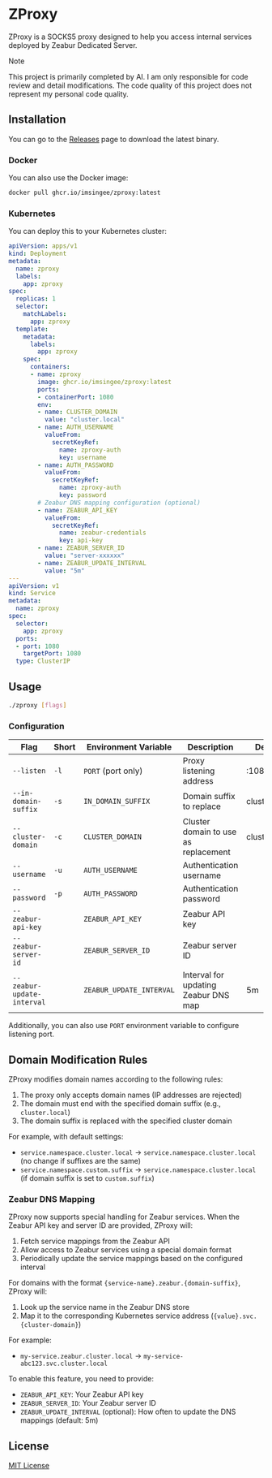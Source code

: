 # ZProxy

ZProxy is a SOCKS5 proxy designed to help you access internal services deployed by Zeabur Dedicated Server.


> [!NOTE]
> This project is primarily completed by AI. I am only responsible for code review and detail modifications. The code quality of this project does not represent my personal code quality.


## Installation

You can go to the [Releases](https://github.com/ImSingee/zproxy/releases) page to download the latest binary.

### Docker

You can also use the Docker image:

```bash
docker pull ghcr.io/imsingee/zproxy:latest
```

### Kubernetes

You can deploy this to your Kubernetes cluster:

```yaml
apiVersion: apps/v1
kind: Deployment
metadata:
  name: zproxy
  labels:
    app: zproxy
spec:
  replicas: 1
  selector:
    matchLabels:
      app: zproxy
  template:
    metadata:
      labels:
        app: zproxy
    spec:
      containers:
      - name: zproxy
        image: ghcr.io/imsingee/zproxy:latest
        ports:
        - containerPort: 1080
        env:
        - name: CLUSTER_DOMAIN
          value: "cluster.local"
        - name: AUTH_USERNAME
          valueFrom:
            secretKeyRef:
              name: zproxy-auth
              key: username
        - name: AUTH_PASSWORD
          valueFrom:
            secretKeyRef:
              name: zproxy-auth
              key: password
        # Zeabur DNS mapping configuration (optional)
        - name: ZEABUR_API_KEY
          valueFrom:
            secretKeyRef:
              name: zeabur-credentials
              key: api-key
        - name: ZEABUR_SERVER_ID
          value: "server-xxxxxx"
        - name: ZEABUR_UPDATE_INTERVAL
          value: "5m"
---
apiVersion: v1
kind: Service
metadata:
  name: zproxy
spec:
  selector:
    app: zproxy
  ports:
  - port: 1080
    targetPort: 1080
  type: ClusterIP
```

## Usage

```bash
./zproxy [flags]
```

### Configuration

| Flag                       | Short | Environment Variable     | Description                          | Default       |
|----------------------------|-------|--------------------------|--------------------------------------|---------------|
| `--listen`                 | `-l`  | `PORT` (port only)       | Proxy listening address              | :1080         |
| `--in-domain-suffix`       | `-s`  | `IN_DOMAIN_SUFFIX`       | Domain suffix to replace             | cluster.local |
| `--cluster-domain`         | `-c`  | `CLUSTER_DOMAIN`         | Cluster domain to use as replacement | cluster.local |
| `--username`               | `-u`  | `AUTH_USERNAME`          | Authentication username              |               |
| `--password`               | `-p`  | `AUTH_PASSWORD`          | Authentication password              |               |
| `--zeabur-api-key`         |       | `ZEABUR_API_KEY`         | Zeabur API key                       |               |
| `--zeabur-server-id`       |       | `ZEABUR_SERVER_ID`       | Zeabur server ID                     |               |
| `--zeabur-update-interval` |       | `ZEABUR_UPDATE_INTERVAL` | Interval for updating Zeabur DNS map | 5m            |


Additionally, you can also use `PORT` environment variable to configure listening port.

## Domain Modification Rules

ZProxy modifies domain names according to the following rules:

1. The proxy only accepts domain names (IP addresses are rejected)
2. The domain must end with the specified domain suffix (e.g., `cluster.local`)
3. The domain suffix is replaced with the specified cluster domain

For example, with default settings:
- `service.namespace.cluster.local` → `service.namespace.cluster.local` (no change if suffixes are the same)
- `service.namespace.custom.suffix` → `service.namespace.cluster.local` (if domain suffix is set to `custom.suffix`)

### Zeabur DNS Mapping

ZProxy now supports special handling for Zeabur services. When the Zeabur API key and server ID are provided, ZProxy will:

1. Fetch service mappings from the Zeabur API
2. Allow access to Zeabur services using a special domain format
3. Periodically update the service mappings based on the configured interval

For domains with the format `{service-name}.zeabur.{domain-suffix}`, ZProxy will:
1. Look up the service name in the Zeabur DNS store
2. Map it to the corresponding Kubernetes service address (`{value}.svc.{cluster-domain}`)

For example:
- `my-service.zeabur.cluster.local` → `my-service-abc123.svc.cluster.local`

To enable this feature, you need to provide:
- `ZEABUR_API_KEY`: Your Zeabur API key
- `ZEABUR_SERVER_ID`: Your Zeabur server ID
- `ZEABUR_UPDATE_INTERVAL` (optional): How often to update the DNS mappings (default: 5m)

## License

[MIT License](LICENSE)

